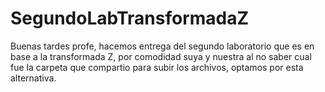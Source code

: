 # SegundoLabTransformadaZ

Buenas tardes profe, hacemos entrega del segundo laboratorio que es en base a la transformada Z, por comodidad suya y nuestra al no saber cual fue la carpeta que compartio para subir los archivos, optamos por esta alternativa. 
